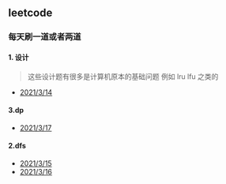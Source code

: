 ## leetcode

### 每天刷一道或者两道

#### 1. 设计
> 这些设计题有很多是计算机原本的基础问题
例如 lru lfu 之类的

- [2021/3/14](./706设计哈希映射.md)

#### 3.dp
- [2021/3/17](./115不同的子序列.md)


#### 2.dfs

- [2021/3/15]()
- [2021/3/16](./59螺旋矩阵II.md)
